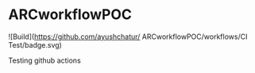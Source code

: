 # ARCworkflowPOC

![Build](https://github.com/ayushchatur/
ARCworkflowPOC/workflows/CI Test/badge.svg)

Testing github actions
